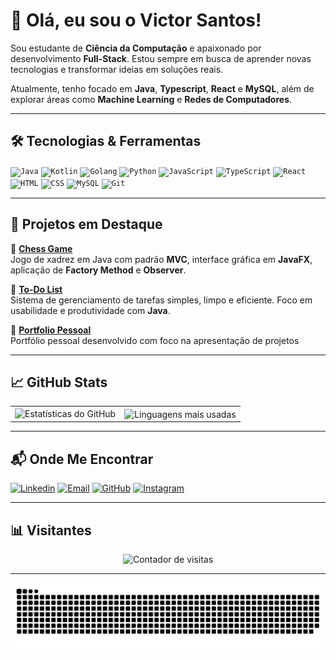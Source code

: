 # 💜 Olá, eu sou o Victor Santos!

Sou estudante de **Ciência da Computação** e apaixonado por desenvolvimento **Full-Stack**. Estou sempre em busca de aprender novas tecnologias e transformar ideias em soluções reais.

Atualmente, tenho focado em **Java**, **Typescript**, **React** e **MySQL**, além de explorar áreas como **Machine Learning** e **Redes de Computadores**.

---

## 🛠️ Tecnologias & Ferramentas

<code><img height="32" src="https://cdn.jsdelivr.net/gh/devicons/devicon/icons/java/java-original.svg" alt="Java"/></code>
<code><img height="32" src="https://cdn.jsdelivr.net/gh/devicons/devicon/icons/kotlin/kotlin-original.svg" alt="Kotlin"/></code>
<code><img height="32" src="https://cdn.jsdelivr.net/gh/devicons/devicon/icons/go/go-original.svg" alt="Golang"/></code>
<code><img height="32" src="https://cdn.jsdelivr.net/gh/devicons/devicon/icons/python/python-original.svg" alt="Python"/></code>
<code><img height="32" src="https://cdn.jsdelivr.net/gh/devicons/devicon/icons/javascript/javascript-original.svg" alt="JavaScript"/></code>
<code><img height="32" src="https://cdn.jsdelivr.net/gh/devicons/devicon/icons/typescript/typescript-original.svg" alt="TypeScript"/></code>
<code><img height="32" src="https://cdn.jsdelivr.net/gh/devicons/devicon/icons/react/react-original.svg" alt="React"/></code>
<code><img height="32" src="https://cdn.jsdelivr.net/gh/devicons/devicon/icons/html5/html5-original.svg" alt="HTML"/></code>
<code><img height="32" src="https://cdn.jsdelivr.net/gh/devicons/devicon/icons/css3/css3-original.svg" alt="CSS"/></code>
<code><img height="32" src="https://cdn.jsdelivr.net/gh/devicons/devicon/icons/mysql/mysql-original.svg" alt="MySQL"/></code>
<code><img height="32" src="https://cdn.jsdelivr.net/gh/devicons/devicon/icons/git/git-original.svg" alt="Git"/></code>

---

## 🚧 Projetos em Destaque

🔹 [**Chess Game**](https://github.com/VictorSantos674/ChessGame)  
Jogo de xadrez em Java com padrão **MVC**, interface gráfica em **JavaFX**, aplicação de **Factory Method** e **Observer**.

🔹 [**To-Do List**](https://github.com/VictorSantos674/To-Do-List)  
Sistema de gerenciamento de tarefas simples, limpo e eficiente. Foco em usabilidade e produtividade com **Java**.

🔹 [**Portfolio Pessoal**](https://github.com/VictorSantos674/Portfolio)  
Portfólio pessoal desenvolvido com foco na apresentação de projetos

---

## 📈 GitHub Stats

<table>
  <tr>
    <td>
      <img
        align="left"
        src="https://github-readme-stats.vercel.app/api?username=VictorSantos674&show_icons=true&theme=tokyonight&include_all_commits=true&count_private=true"
        alt="Estatísticas do GitHub"
      />
    </td>
    <td>
      <img
        align="center"
        src="https://github-readme-stats.vercel.app/api/top-langs/?username=VictorSantos674&layout=compact&langs_count=7&theme=tokyonight"
        alt="Linguagens mais usadas"
      />
    </td>
  </tr>
</table>

---

## 📬 Onde Me Encontrar

[![Linkedin](https://img.shields.io/badge/-LinkedIn-0077B5?style=for-the-badge&logo=linkedin&logoColor=white)](https://www.linkedin.com/in/vicsantosdev/)
[![Email](https://img.shields.io/badge/-Email-D14836?style=for-the-badge&logo=gmail&logoColor=white)](mailto:3.victorsouza@gmail.com)
[![GitHub](https://img.shields.io/badge/-GitHub-181717?style=for-the-badge&logo=github&logoColor=white)](https://github.com/VictorSantos674)
[![Instagram](https://img.shields.io/badge/-Instagram-E4405F?style=for-the-badge&logo=instagram&logoColor=white)](https://www.instagram.com/victor_santos674/)

---

## 📊 Visitantes

<p align="center">
  <img src="https://profile-counter.glitch.me/VictorSantos674/count.svg" alt="Contador de visitas" />
</p>

---

![snake gif](https://github.com/Graazi/Graazi/blob/output/github-contribution-grid-snake.svg)

